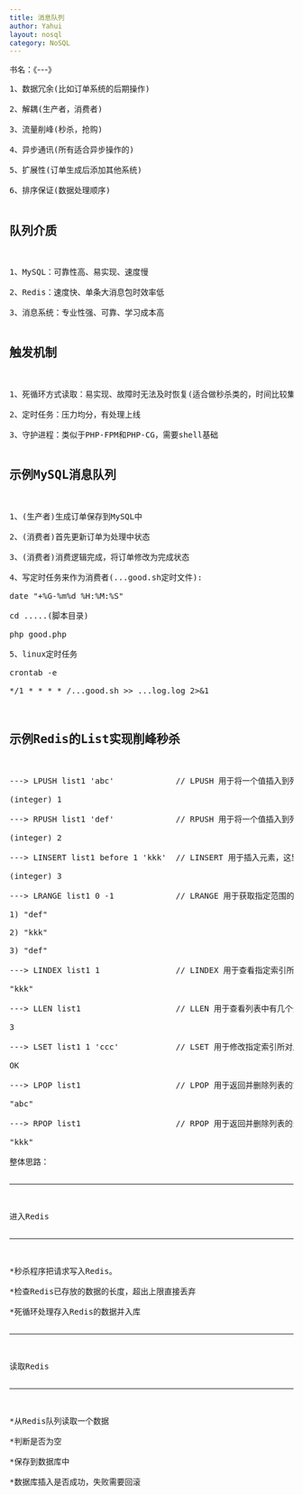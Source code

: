 ```yaml
---
title: 消息队列
author: Yahui
layout: nosql
category: NoSQL
---
```


书名：《---》

<pre style="text-align: left;">
1、数据冗余(比如订单系统的后期操作)

2、解耦(生产者，消费者)

3、流量削峰(秒杀，抢购)

4、异步通讯(所有适合异步操作的)

5、扩展性(订单生成后添加其他系统)

6、排序保证(数据处理顺序)

<h2>队列介质</h2>

1、MySQL：可靠性高、易实现、速度慢

2、Redis：速度快、单条大消息包时效率低

3、消息系统：专业性强、可靠、学习成本高

<h2>触发机制</h2>

1、死循环方式读取：易实现、故障时无法及时恢复(适合做秒杀类的，时间比较集中，适合做一些定时维护)

2、定时任务：压力均分，有处理上线

3、守护进程：类似于PHP-FPM和PHP-CG，需要shell基础

<h2>示例MySQL消息队列</h2>

1、(生产者)生成订单保存到MySQL中

2、(消费者)首先更新订单为处理中状态

3、(消费者)消费逻辑完成，将订单修改为完成状态

4、写定时任务来作为消费者(...good.sh定时文件):

date "+%G-%m%d %H:%M:%S"

cd .....(脚本目录)

php good.php

5、linux定时任务

crontab -e

*/1 * * * * /...good.sh >> ...log.log 2>&1

<span class="image featured"><img src="{{ 'assets/images/other/mysqllist.jpg' | relative_url }}" alt="" /></span>

<h2>示例Redis的List实现削峰秒杀</h2>

---> LPUSH list1 'abc'             // LPUSH 用于将一个值插入到列表头部

(integer) 1

---> RPUSH list1 'def'             // RPUSH 用于将一个值插入到列表尾部

(integer) 2

---> LINSERT list1 before 1 'kkk'  // LINSERT 用于插入元素，这里表示在索引为1的前面插入'kkk'值

(integer) 3

---> LRANGE list1 0 -1             // LRANGE 用于获取指定范围的列表元素，0 -1 表示第一个到最后一个元素

1) "def"

2) "kkk"

3) "def"

---> LINDEX list1 1                // LINDEX 用于查看指定索引所对应的元素值

"kkk"

---> LLEN list1                    // LLEN 用于查看列表中有几个元素

3

---> LSET list1 1 'ccc'            // LSET 用于修改指定索引所对应的元素值

OK

---> LPOP list1                    // LPOP 用于返回并删除列表的第一个元素

"abc"

---> RPOP list1                    // RPOP 用于返回并删除列表的最后一个元素

"kkk"

整体思路：

<hr/>

进入Redis

<hr/>

*秒杀程序把请求写入Redis。

*检查Redis已存放的数据的长度，超出上限直接丢弃

*死循环处理存入Redis的数据并入库

<hr/>

读取Redis

<hr/>

*从Redis队列读取一个数据

*判断是否为空

*保存到数据库中

*数据库插入是否成功，失败需要回滚
</pre>